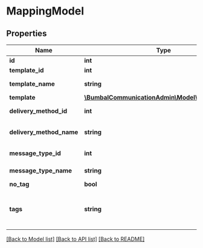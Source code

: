 # MappingModel

## Properties
Name | Type | Description | Notes
------------ | ------------- | ------------- | -------------
**id** | **int** | Identifier | [optional] 
**template_id** | **int** | Template ID | [optional] 
**template_name** | **string** | Template Name | [optional] 
**template** | [**\BumbalCommunicationAdmin\Model\TemplateModel**](TemplateModel.md) |  | [optional] 
**delivery_method_id** | **int** | Delivery Method ID | [optional] 
**delivery_method_name** | **string** | Delivery Method Name | [optional] 
**message_type_id** | **int** | MessageType ID | [optional] 
**message_type_name** | **string** | MessageType Name | [optional] 
**no_tag** | **bool** | No Tag Flag | [optional] 
**tags** | **string** | JSON encoded Array with Bumbal Tag ID&#39;s | [optional] 

[[Back to Model list]](../README.md#documentation-for-models) [[Back to API list]](../README.md#documentation-for-api-endpoints) [[Back to README]](../README.md)


